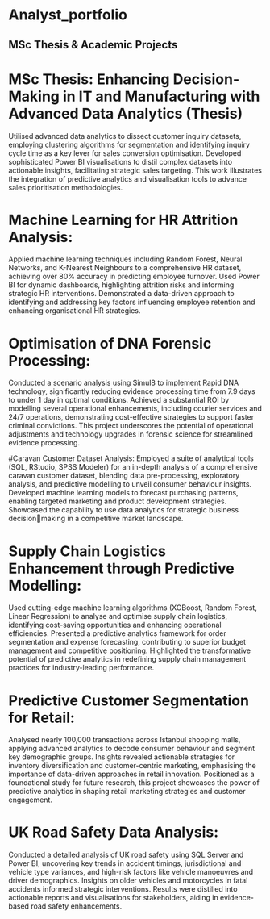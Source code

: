 # Analyst_portfolio

## MSc Thesis & Academic Projects
# MSc Thesis: Enhancing Decision-Making in IT and Manufacturing with Advanced Data Analytics (Thesis)
Utilised advanced data analytics to dissect customer inquiry datasets, employing clustering algorithms for segmentation 
and identifying inquiry cycle time as a key lever for sales conversion optimisation. Developed sophisticated Power BI 
visualisations to distil complex datasets into actionable insights, facilitating strategic sales targeting. This work 
illustrates the integration of predictive analytics and visualisation tools to advance sales prioritisation methodologies. 

# Machine Learning for HR Attrition Analysis:
Applied machine learning techniques including Random Forest, Neural Networks, and K-Nearest Neighbours to a 
comprehensive HR dataset, achieving over 80% accuracy in predicting employee turnover. Used Power BI for dynamic 
dashboards, highlighting attrition risks and informing strategic HR interventions. Demonstrated a data-driven approach 
to identifying and addressing key factors influencing employee retention and enhancing organisational HR strategies. 

# Optimisation of DNA Forensic Processing:
Conducted a scenario analysis using Simul8 to implement Rapid DNA technology, significantly reducing evidence 
processing time from 7.9 days to under 1 day in optimal conditions. Achieved a substantial ROI by modelling several
operational enhancements, including courier services and 24/7 operations, demonstrating cost-effective strategies to 
support faster criminal convictions. This project underscores the potential of operational adjustments and technology 
upgrades in forensic science for streamlined evidence processing. 

#Caravan Customer Dataset Analysis: 
Employed a suite of analytical tools (SQL, RStudio, SPSS Modeler) for an in-depth analysis of a comprehensive caravan 
customer dataset, blending data pre-processing, exploratory analysis, and predictive modelling to unveil consumer 
behaviour insights. Developed machine learning models to forecast purchasing patterns, enabling targeted marketing 
and product development strategies. Showcased the capability to use data analytics for strategic business decisionmaking in a competitive market landscape. 

# Supply Chain Logistics Enhancement through Predictive Modelling:
Used cutting-edge machine learning algorithms (XGBoost, Random Forest, Linear Regression) to analyse and optimise 
supply chain logistics, identifying cost-saving opportunities and enhancing operational efficiencies. Presented a 
predictive analytics framework for order segmentation and expense forecasting, contributing to superior budget 
management and competitive positioning. Highlighted the transformative potential of predictive analytics in redefining 
supply chain management practices for industry-leading performance. 

# Predictive Customer Segmentation for Retail:
Analysed nearly 100,000 transactions across Istanbul shopping malls, applying advanced analytics to decode consumer 
behaviour and segment key demographic groups. Insights revealed actionable strategies for inventory diversification 
and customer-centric marketing, emphasising the importance of data-driven approaches in retail innovation. Positioned 
as a foundational study for future research, this project showcases the power of predictive analytics in shaping retail 
marketing strategies and customer engagement.

# UK Road Safety Data Analysis:
Conducted a detailed analysis of UK road safety using SQL Server and Power BI, uncovering key trends in accident timings, jurisdictional and vehicle type variances, and high-risk factors like vehicle manoeuvres and driver demographics. Insights on older vehicles and motorcycles in fatal accidents informed strategic interventions. Results were distilled into actionable reports and visualisations for stakeholders, aiding in evidence-based road safety enhancements.

